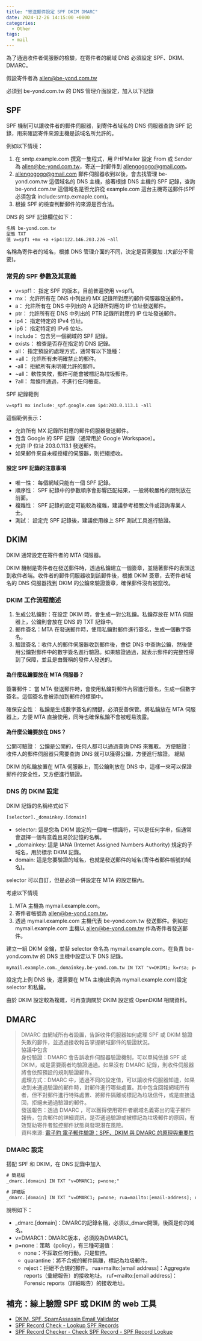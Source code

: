 ```yaml
---
title: "寄送郵件設定 SPF DKIM DMARC"
date: 2024-12-26 14:15:00 +0800
categories: 
  - Other
tags:
  - mail
---
```


為了通過收件者伺服器的檢驗，在寄件者的網域 DNS 必須設定 SPF、DKIM、DMARC。

假設寄件者為 allen@be-yond.com.tw

必須到 be-yond.com.tw 的 DNS 管理介面設定，加入以下記錄

## SPF

SPF 機制可以讓收件者的郵件伺服器，到寄件者域名的 DNS 伺服器查詢 SPF 記錄，用來確認寄件來源主機是該域名所允許的。

例如以下情境：

1. 在 smtp.example.com 撰寫一隻程式，用 PHPMailer 設定 From 或 Sender 為 allen@be-yond.com.tw，寄送一封郵件到 allengogogo@gmail.com。
2. allengogogo@gmail.com 郵件伺服器收到以後，會去找管理 be-yond.com.tw 這個域名的 DNS 主機，接著根據 DNS 主機的 SPF 記錄，查詢 be-yond.com.tw 這個域名是否允許從 example.com 這台主機寄送郵件(SPF 必須包含 include:smtp.exmaple.com)。
3. 根據 SPF 的檢查判斷郵件的來源是否合法。

DNS 的 SPF 記錄欄位如下：

```txt
名稱 be-yond.com.tw
型態 TXT
值 v=spf1 +mx +a +ip4:122.146.203.226 ~all
```

名稱為寄件者的域名，根據 DNS 管理介面的不同，決定是否需要加 .(大部分不需要)。

### 常見的 SPF 參數及其意義

- v=spf1： 指定 SPF 的版本，目前普遍使用 v=spf1。
- mx： 允許所有在 DNS 中列出的 MX 記錄所對應的郵件伺服器發送郵件。
- a： 允許所有在 DNS 中列出的 A 記錄所對應的 IP 位址發送郵件。
- ptr： 允許所有在 DNS 中列出的 PTR 記錄所對應的 IP 位址發送郵件。
- ip4： 指定特定的 IPv4 位址。
- ip6： 指定特定的 IPv6 位址。
- include： 包含另一個網域的 SPF 記錄。
- exists： 檢查是否存在指定的 DNS 記錄。
- all： 指定預設的處理方式，通常有以下幾種：
- +all： 允許所有未明確禁止的郵件。
- -all： 拒絕所有未明確允許的郵件。
- ~all： 軟性失敗，郵件可能會被標記為垃圾郵件。
- ?all： 無條件通過，不進行任何檢查。

SPF 紀錄範例

```txt
v=spf1 mx include:_spf.google.com ip4:203.0.113.1 -all
```

這個範例表示：

- 允許所有 MX 記錄所對應的郵件伺服器發送郵件。
- 包含 Google 的 SPF 記錄（通常用於 Google Workspace）。
- 允許 IP 位址 203.0.113.1 發送郵件。
- 如果郵件來自未經授權的伺服器，則拒絕接收。

#### 設定 SPF 記錄的注意事項

- 唯一性： 每個網域只能有一個 SPF 記錄。
- 順序性： SPF 紀錄中的參數順序會影響匹配結果，一般將較嚴格的限制放在前面。
- 複雜性： SPF 記錄的設定可能較為複雜，建議參考相關文件或諮詢專業人士。
- 測試： 設定完 SPF 記錄後，建議使用線上 SPF 測試工具進行驗證。

## DKIM

DKIM 通常設定在寄件者的 MTA 伺服器。

DKIM 機制是寄件者在發送郵件時，透過私鑰建立一個簽章，並隨著郵件的表頭送到收件者端。收件者的郵件伺服器收到該郵件後，根據 DKIM 簽章，去寄件者域名的 DNS 伺服器找到 DKIM 的公鑰來驗證簽章，確保郵件沒有被竄改。

### DKIM 工作流程簡述

1. 生成公私鑰對：在設定 DKIM 時，會生成一對公私鑰。私鑰存放在 MTA 伺服器上，公鑰則會放在 DNS 的 TXT 記錄中。
2. 郵件簽名：MTA 在發送郵件時，使用私鑰對郵件進行簽名，生成一個數字簽名。
3. 驗證簽名：收件人的郵件伺服器收到郵件後，會從 DNS 中查詢公鑰，然後使用公鑰對郵件中的數字簽名進行驗證。如果驗證通過，就表示郵件的完整性得到了保障，並且是由聲稱的發件人發送的。

#### 為什麼私鑰要放在 MTA 伺服器？

簽署郵件： 當 MTA 發送郵件時，會使用私鑰對郵件內容進行簽名，生成一個數字簽名。這個簽名會被添加到郵件的標頭中。

確保安全性： 私鑰是生成數字簽名的關鍵，必須妥善保管。將私鑰放在 MTA 伺服器上，方便 MTA 直接使用，同時也確保私鑰不會被輕易洩露。

#### 為什麼公鑰要放在 DNS？

公開可驗證： 公鑰是公開的，任何人都可以通過查詢 DNS 來獲取。
方便驗證： 收件人的郵件伺服器只需要查詢 DNS 就可以獲得公鑰，方便進行驗證。
總結

DKIM 的私鑰放置在 MTA 伺服器上，而公鑰則放在 DNS 中，這樣一來可以保證郵件的安全性，又方便進行驗證。

### DNS 的 DKIM 設定

DKIM 記錄的名稱格式如下

```txt
[selector]._domainkey.[domain]
```

- selector: 這是您為 DKIM 設定的一個唯一標識符，可以是任何字串，但通常會選擇一個有意義且易於記憶的名稱。
- _domainkey: 這是 IANA (Internet Assigned Numbers Authority) 規定的子域名，用於標示 DKIM 記錄。
- domain: 這是您要驗證的域名，也就是發送郵件的域名(寄件者郵件帳號的域名)。

selector 可以自訂，但是必須一併設定在 MTA 的設定檔內。

考慮以下情境

1. MTA 主機為 mymail.example.com。
2. 寄件者帳號為 allen@be-yond.com.tw。
3. 透過 mymail.example.com 主機代表 be-yond.com.tw 發送郵件。例如在 mymail.example.com 主機以 allen@be-yond.com.tw 作為寄件者發送郵件。

建立一組 DKIM 金鑰，並替 selector 命名為 mymail.example.com。在負責 be-yond.com.tw 的 DNS 主機中設定以下 DNS 記錄。

```txt
mymail.example.com._domainkey.be-yond.com.tw IN TXT "v=DKIM1; k=rsa; p=[public_key]"
```

設定完上例 DNS 後，還需要在 MTA 主機(此例為 mymail.example.com)設定 selector 和私鑰。

由於 DKIM 設定較為複雜，可再查詢關於 DKIM 設定或 OpenDKIM 相關資料。

## DMARC

>DMARC 由網域所有者設置，告訴收件伺服器如何處理 SPF 或 DKIM 驗證失敗的郵件，並透過接收報告掌握網域郵件的驗證狀況。\
>協議中包含\
>身份驗證：DMARC 會告訴收件伺服器驗證機制，可以單純依據 SPF 或 DKIM，或是需要兩者均驗證通過。如果沒有 DMARC 紀錄，則收件伺服器將會依照預設的規則驗證郵件。\
>處理方式：DMARC 中，透過不同的設定值，可以讓收件伺服器知道，如果收到未通過驗證的郵件時，對郵件進行哪些處置。其中包含回報網域所有者，但不對郵件進行特殊處置、將郵件隔離或標記為垃圾信件，或是直接退回，拒絕未通過驗證的郵件。\
>發送報告：透過 DMARC ，可以獲得使用寄件者網域名義寄出的電子郵件報告，包含郵件的詳細資訊，是否通過驗證或被標記為垃圾郵件的原因，有效幫助寄件者監控郵件狀態與發現潛在風險。\
>資料來源: [電子豹 電子郵件驗證：SPF、DKIM 與 DMARC 的原理與重要性](https://blog.newsleopard.com/spf-dkim-dmarc-email-security/)

### DMARC 設定

搭配 SPF 和 DKIM，在 DNS 記錄中加入

```txt
# 簡易版
_dmarc.[domain] IN TXT "v=DMARC1; p=none;"

# 詳細版
_dmarc.[domain] IN TXT "v=DMARC1; p=none; rua=mailto:[email-address]; ruf=mailto:[email address];"

```

說明如下：

- _dmarc.[domain]：DMARC的記錄名稱，必須以_dmarc開頭，後面是你的域名。
- v=DMARC1：DMARC版本，必須設為DMARC1。
- p=none：策略（policy），有三種可選值：
  - none：不採取任何行動，只是監控。
  - quarantine：將不合規的郵件隔離，標記為垃圾郵件。
  - reject：拒絕不合規的郵件。
rua=mailto:[email address]：Aggregate reports（彙總報告）的接收地址。
ruf=mailto:[email address]：Forensic reports（詳細報告）的接收地址。

## 補充：線上驗證 SPF 或 DKIM 的 web 工具

- [DKIM, SPF, SpamAssassin Email Validator](https://dkimvalidator.com/)
- [SPF Record Check - Lookup SPF Records](https://mxtoolbox.com/spf.aspx)
- [SPF Record Checker - Check SPF Record - SPF Record Lookup](https://dmarcly.com/tools/spf-record-checker)
